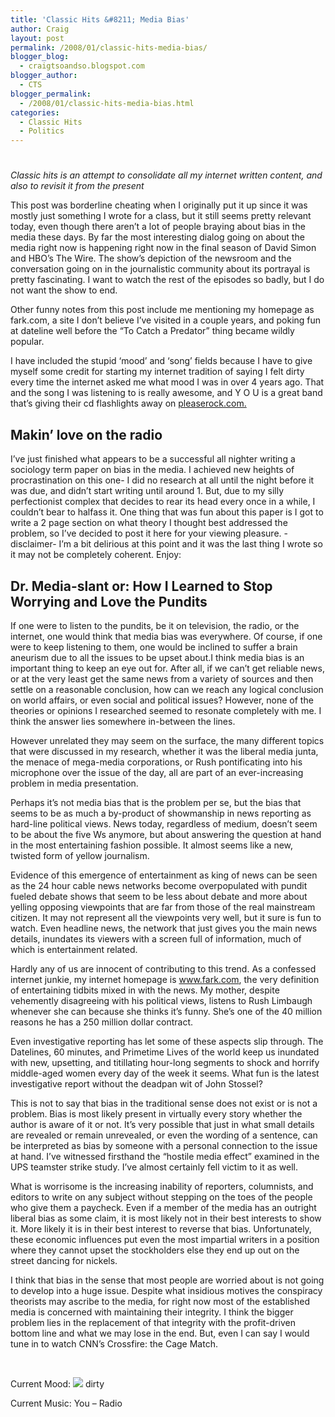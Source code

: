 ```yaml
---
title: 'Classic Hits &#8211; Media Bias'
author: Craig
layout: post
permalink: /2008/01/classic-hits-media-bias/
blogger_blog:
  - craigtsoandso.blogspot.com
blogger_author:
  - CTS
blogger_permalink:
  - /2008/01/classic-hits-media-bias.html
categories:
  - Classic Hits
  - Politics
---
```

# 

*Classic hits is an attempt to consolidate all my internet written content, and also to revisit it from the present*

This post was borderline cheating when I originally put it up since it was mostly just something I wrote for a class, but it still seems pretty relevant today, even though there aren’t a lot of people braying about bias in the media these days. By far the most interesting dialog going on about the media right now is happening right now in the final season of David Simon and HBO’s The Wire. The show’s depiction of the newsroom and the conversation going on in the journalistic community about its portrayal is pretty fascinating. I want to watch the rest of the episodes so badly, but I do not want the show to end.

Other funny notes from this post include me mentioning my homepage as fark.com, a site I don’t believe I’ve visited in a couple years, and poking fun at dateline well before the “To Catch a Predator” thing became wildly popular.

I have included the stupid ‘mood’ and ‘song’ fields because I have to give myself some credit for starting my internet tradition of saying I felt dirty every time the internet asked me what mood I was in over 4 years ago. That and the song I was listening to is really awesome, and Y O U is a great band that’s giving their cd flashlights away on [pleaserock.com.][1]

 [1]: http://pleaserock.com

## Makin’ love on the radio

I’ve just finished what appears to be a successful all nighter writing a sociology term paper on bias in the media. I achieved new heights of procrastination on this one- I did no research at all until the night before it was due, and didn’t start writing until around 1. But, due to my silly perfectionist complex that decides to rear its head every once in a while, I couldn’t bear to halfass it. One thing that was fun about this paper is I got to write a 2 page section on what theory I thought best addressed the problem, so I’ve decided to post it here for your viewing pleasure. -disclaimer- I’m a bit delirious at this point and it was the last thing I wrote so it may not be completely coherent. Enjoy:

 
## Dr. Media-slant or: How I Learned to Stop Worrying and Love the Pundits

If one were to listen to the pundits, be it on television, the radio, or the internet, one would think that media bias was everywhere. Of course, if one were to keep listening to them, one would be inclined to suffer a brain aneurism due to all the issues to be upset about.I think media bias is an important thing to keep an eye out for. After all, if we can’t get reliable news, or at the very least get the same news from a variety of sources and then settle on a reasonable conclusion, how can we reach any logical conclusion on world affairs, or even social and political issues? However, none of the theories or opinions I researched seemed to resonate completely with me. I think the answer lies somewhere in-between the lines.

However unrelated they may seem on the surface, the many different topics that were discussed in my research, whether it was the liberal media junta, the menace of mega-media corporations, or Rush pontificating into his microphone over the issue of the day, all are part of an ever-increasing problem in media presentation.

Perhaps it’s not media bias that is the problem per se, but the bias that seems to be as much a by-product of showmanship in news reporting as hard-line political views. News today, regardless of medium, doesn’t seem to be about the five Ws anymore, but about answering the question at hand in the most entertaining fashion possible. It almost seems like a new, twisted form of yellow journalism.

Evidence of this emergence of entertainment as king of news can be seen as the 24 hour cable news networks become overpopulated with pundit fueled debate shows that seem to be less about debate and more about yelling opposing viewpoints that are far from those of the real mainstream citizen. It may not represent all the viewpoints very well, but it sure is fun to watch. Even headline news, the network that just gives you the main news details, inundates its viewers with a screen full of information, much of which is entertainment related.

Hardly any of us are innocent of contributing to this trend. As a confessed internet junkie, my internet homepage is www.fark.com, the very definition of entertaining tidbits mixed in with the news. My mother, despite vehemently disagreeing with his political views, listens to Rush Limbaugh whenever she can because she thinks it’s funny. She’s one of the 40 million reasons he has a 250 million dollar contract.

Even investigative reporting has let some of these aspects slip through. The Datelines, 60 minutes, and Primetime Lives of the world keep us inundated with new, upsetting, and titillating hour-long segments to shock and horrify middle-aged women every day of the week it seems. What fun is the latest investigative report without the deadpan wit of John Stossel?

This is not to say that bias in the traditional sense does not exist or is not a problem. Bias is most likely present in virtually every story whether the author is aware of it or not. It’s very possible that just in what small details are revealed or remain unrevealed, or even the wording of a sentence, can be interpreted as bias by someone with a personal connection to the issue at hand. I’ve witnessed firsthand the “hostile media effect” examined in the UPS teamster strike study. I’ve almost certainly fell victim to it as well.

What is worrisome is the increasing inability of reporters, columnists, and editors to write on any subject without stepping on the toes of the people who give them a paycheck. Even if a member of the media has an outright liberal bias as some claim, it is most likely not in their best interests to show it. More likely it is in their best interest to reverse that bias. Unfortunately, these economic influences put even the most impartial writers in a position where they cannot upset the stockholders else they end up out on the street dancing for nickels.

I think that bias in the sense that most people are worried about is not going to develop into a huge issue. Despite what insidious motives the conspiracy theorists may ascribe to the media, for right now most of the established media is concerned with maintaining their integrity. I think the bigger problem lies in the replacement of that integrity with the profit-driven bottom line and what we may lose in the end. But, even I can say I would tune in to watch CNN’s Crossfire: the Cage Match.

 

Current Mood: ![][2] dirty

Current Music: You – Radio

 [2]: http://stat.livejournal.com/img/mood/ibrad/ohcrap.gif